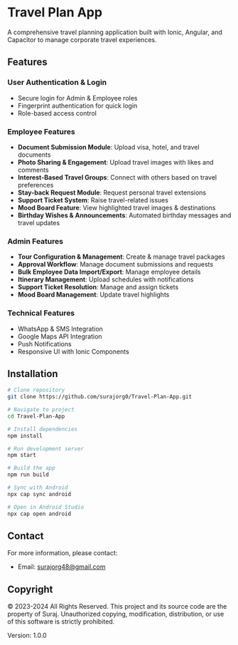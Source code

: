 # Travel Plan App

A comprehensive travel planning application built with Ionic, Angular, and Capacitor to manage corporate travel experiences.

## Features

### User Authentication & Login
- Secure login for Admin & Employee roles
- Fingerprint authentication for quick login
- Role-based access control

### Employee Features
- **Document Submission Module**: Upload visa, hotel, and travel documents
- **Photo Sharing & Engagement**: Upload travel images with likes and comments
- **Interest-Based Travel Groups**: Connect with others based on travel preferences
- **Stay-back Request Module**: Request personal travel extensions
- **Support Ticket System**: Raise travel-related issues
- **Mood Board Feature**: View highlighted travel images & destinations
- **Birthday Wishes & Announcements**: Automated birthday messages and travel updates

### Admin Features
- **Tour Configuration & Management**: Create & manage travel packages
- **Approval Workflow**: Manage document submissions and requests
- **Bulk Employee Data Import/Export**: Manage employee details
- **Itinerary Management**: Upload schedules with notifications
- **Support Ticket Resolution**: Manage and assign tickets
- **Mood Board Management**: Update travel highlights

### Technical Features
- WhatsApp & SMS Integration
- Google Maps API Integration
- Push Notifications
- Responsive UI with Ionic Components

## Installation

```bash
# Clone repository
git clone https://github.com/surajorg0/Travel-Plan-App.git

# Navigate to project
cd Travel-Plan-App

# Install dependencies
npm install

# Run development server
npm start

# Build the app
npm run build

# Sync with Android
npx cap sync android

# Open in Android Studio
npx cap open android
```

## Contact

For more information, please contact:
- Email: surajorg48@gmail.com

## Copyright

© 2023-2024 All Rights Reserved. This project and its source code are the property of Suraj. 
Unauthorized copying, modification, distribution, or use of this software is strictly prohibited.

Version: 1.0.0 